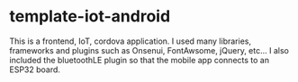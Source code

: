 # template-iot-android
This is a frontend, IoT, cordova application.
I used many libraries, frameworks and plugins such as Onsenui, FontAwsome, jQuery, etc...
I also included the bluetoothLE plugin so that the mobile app connects to an ESP32 board.
